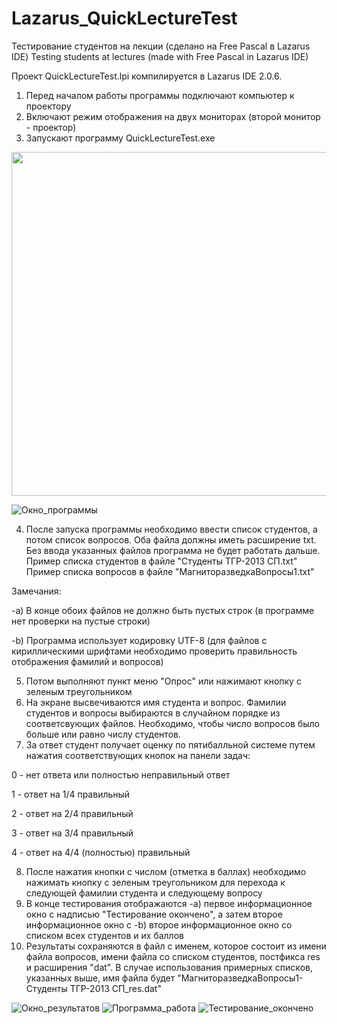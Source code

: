 # Lazarus_QuickLectureTest
Тестирование студентов на лекции (сделано на Free Pascal в Lazarus IDE)
Testing students at lectures (made with Free Pascal in Lazarus IDE) 

Проект QuickLectureTest.lpi компилируется в Lazarus IDE 2.0.6.

1) Перед началом работы программы подключают компьютер к проектору
2) Включают режим отображения на двух мониторах (второй монитор - проектор)
3) Запускают программу QuickLectureTest.exe 

<p align="center">
  <img src="https://user-images.githubusercontent.com/20105840/129618718-92a24a5b-0292-4e06-8e1e-4db11997fff1.png" width="550">
</p>

![Окно_программы](https://user-images.githubusercontent.com/20105840/129618718-92a24a5b-0292-4e06-8e1e-4db11997fff1.png)

4) После запуска программы необходимо ввести список студентов, а потом список вопросов. Оба файла должны иметь расширение txt.
Без ввода указанных файлов программа не будет работать дальше.
Пример списка студентов в файле "Студенты ТГР-2013 СП.txt"
Пример списка вопросов в файле "МагниторазведкаВопросы1.txt"

Замечания:

-a) В конце обоих файлов не должно быть пустых строк (в программе нет проверки на пустые строки)
 
-b) Программа использует кодировку UTF-8 (для файлов с кириллическими шрифтами необходимо проверить правильность отображения фамилий и вопросов)
 
5) Потом выполняют пункт меню "Опрос" или нажимают кнопку с зеленым треугольником
6) На экране высвечиваются имя студента и вопрос. Фамилии студентов и вопросы выбираются в случайном порядке из соответсвующих файлов.
Необходимо, чтобы число вопросов было больше или равно числу студентов.
7) За ответ студент получает оценку по пятибалльной системе путем нажатия соответствующих кнопок на панели задач:

0 - нет ответа или полностью неправильный ответ

1 - ответ на 1/4 правильный

2 - ответ на 2/4 правильный

3 - ответ на 3/4 правильный

4 - ответ на 4/4 (полностью) правильный

8) После нажатия кнопки с числом (отметка в баллах) необходимо нажимать кнопку с зеленым треугольником для перехода к следующей фамилии студента и следующему вопросу
9) В конце тестирования отображаются 
 -a) первое информационное окно с надписью "Тестирование окончено", а затем второе информационное окно с
 -b) второе информационное окно со списком всех студентов и их баллов 
10) Результаты сохраняются в файл с именем, которое состоит из имени файла вопросов, имени файла со списком студентов, постфикса res и расширения "dat".
В случае использования примерных списков, указанных выше, имя файла будет "МагниторазведкаВопросы1-Студенты ТГР-2013 СП_res.dat"


![Окно_результатов](https://user-images.githubusercontent.com/20105840/129618719-ea12c688-5d57-4e55-9f0f-97e07620a4fd.png)
![Программа_работа](https://user-images.githubusercontent.com/20105840/129618721-2c6fab99-f7e7-4f18-817a-871045bd84ea.png)
![Тестирование_окончено](https://user-images.githubusercontent.com/20105840/129618725-847f118e-987c-48db-af1f-bbc894571e71.png)
